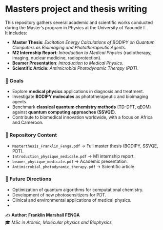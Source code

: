 # Masters project and thesis writing  

This repository gathers several academic and scientific works conducted during the Master’s program in Physics at the University of Yaoundé I.  
It includes:  

- **Master Thesis**: *Excitation Energy Calculations of BODIPY on Quantum Computers as Bioimaging and Phototherapeutic Agents*.  
- **M2 Internship Report**: *Introduction to Medical Physics* (radiotherapy, imaging, nuclear medicine, radioprotection).  
- **Beamer Presentation**: *Introduction to Medical Physics*.  
- **Scientific Article**: *Antimicrobial Photodynamic Therapy (PDT)*.  

### 🎯 Goals
- Explore **medical physics** applications in diagnosis and treatment.  
- Investigate **BODIPY molecules** as phototherapeutic and bioimaging agents.  
- Benchmark **classical quantum chemistry methods** (TD-DFT, qEOM) against **quantum computing approaches (SSVQE)**.  
- Contribute to biomedical innovation worldwide, with a focus on Africa and Cameroon. 

### 📂 Repository Content
- `Masterthesis_Franklin_Fenga.pdf` → Full master thesis (BODIPY, SSVQE, PDT).  
- `Introduction_physique_medicale.pdf` → M1 internship report.  
- `beamer_physique_medicale.pdf` → Academic presentation.  
- `Antimicrobial_photodynamic_therapy.pdf` → Scientific article.  

### 🚀 Future Directions
- Optimization of quantum algorithms for computational chemistry.  
- Development of new photosensitizers for PDT.  
- Clinical and environmental applications of medical physics.
- 
✍️ **Author: Franklin Marshall  FENGA**  
🎓 *MSc in Atomic, Molecular physics and Biophysics*  
